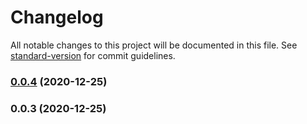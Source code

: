 # Changelog

All notable changes to this project will be documented in this file. See [standard-version](https://github.com/conventional-changelog/standard-version) for commit guidelines.

### [0.0.4](https://github.com/huynhhuyhiep/doopage-react-facebook-login/compare/v0.0.3...v0.0.4) (2020-12-25)

### 0.0.3 (2020-12-25)
